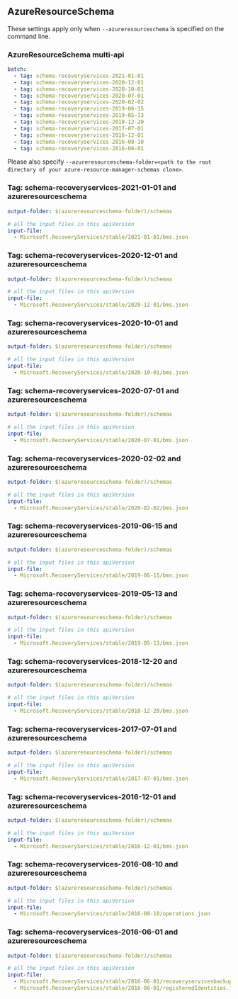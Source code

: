 ## AzureResourceSchema

These settings apply only when `--azureresourceschema` is specified on the command line.

### AzureResourceSchema multi-api

``` yaml $(azureresourceschema) && $(multiapi)
batch:
  - tag: schema-recoveryservices-2021-01-01
  - tag: schema-recoveryservices-2020-12-01
  - tag: schema-recoveryservices-2020-10-01
  - tag: schema-recoveryservices-2020-07-01
  - tag: schema-recoveryservices-2020-02-02
  - tag: schema-recoveryservices-2019-06-15
  - tag: schema-recoveryservices-2019-05-13
  - tag: schema-recoveryservices-2018-12-20
  - tag: schema-recoveryservices-2017-07-01
  - tag: schema-recoveryservices-2016-12-01
  - tag: schema-recoveryservices-2016-08-10
  - tag: schema-recoveryservices-2016-06-01

```

Please also specify `--azureresourceschema-folder=<path to the root directory of your azure-resource-manager-schemas clone>`.

### Tag: schema-recoveryservices-2021-01-01 and azureresourceschema

``` yaml $(tag) == 'schema-recoveryservices-2021-01-01' && $(azureresourceschema)
output-folder: $(azureresourceschema-folder)/schemas

# all the input files in this apiVersion
input-file:
  - Microsoft.RecoveryServices/stable/2021-01-01/bms.json

```

### Tag: schema-recoveryservices-2020-12-01 and azureresourceschema

``` yaml $(tag) == 'schema-recoveryservices-2020-12-01' && $(azureresourceschema)
output-folder: $(azureresourceschema-folder)/schemas

# all the input files in this apiVersion
input-file:
  - Microsoft.RecoveryServices/stable/2020-12-01/bms.json

```

### Tag: schema-recoveryservices-2020-10-01 and azureresourceschema

``` yaml $(tag) == 'schema-recoveryservices-2020-10-01' && $(azureresourceschema)
output-folder: $(azureresourceschema-folder)/schemas

# all the input files in this apiVersion
input-file:
  - Microsoft.RecoveryServices/stable/2020-10-01/bms.json

```

### Tag: schema-recoveryservices-2020-07-01 and azureresourceschema

``` yaml $(tag) == 'schema-recoveryservices-2020-07-01' && $(azureresourceschema)
output-folder: $(azureresourceschema-folder)/schemas

# all the input files in this apiVersion
input-file:
  - Microsoft.RecoveryServices/stable/2020-07-01/bms.json

```

### Tag: schema-recoveryservices-2020-02-02 and azureresourceschema

``` yaml $(tag) == 'schema-recoveryservices-2020-02-02' && $(azureresourceschema)
output-folder: $(azureresourceschema-folder)/schemas

# all the input files in this apiVersion
input-file:
  - Microsoft.RecoveryServices/stable/2020-02-02/bms.json

```

### Tag: schema-recoveryservices-2019-06-15 and azureresourceschema

``` yaml $(tag) == 'schema-recoveryservices-2019-06-15' && $(azureresourceschema)
output-folder: $(azureresourceschema-folder)/schemas

# all the input files in this apiVersion
input-file:
  - Microsoft.RecoveryServices/stable/2019-06-15/bms.json

```

### Tag: schema-recoveryservices-2019-05-13 and azureresourceschema

``` yaml $(tag) == 'schema-recoveryservices-2019-05-13' && $(azureresourceschema)
output-folder: $(azureresourceschema-folder)/schemas

# all the input files in this apiVersion
input-file:
  - Microsoft.RecoveryServices/stable/2019-05-13/bms.json

```

### Tag: schema-recoveryservices-2018-12-20 and azureresourceschema

``` yaml $(tag) == 'schema-recoveryservices-2018-12-20' && $(azureresourceschema)
output-folder: $(azureresourceschema-folder)/schemas

# all the input files in this apiVersion
input-file:
  - Microsoft.RecoveryServices/stable/2018-12-20/bms.json

```

### Tag: schema-recoveryservices-2017-07-01 and azureresourceschema

``` yaml $(tag) == 'schema-recoveryservices-2017-07-01' && $(azureresourceschema)
output-folder: $(azureresourceschema-folder)/schemas

# all the input files in this apiVersion
input-file:
  - Microsoft.RecoveryServices/stable/2017-07-01/bms.json

```

### Tag: schema-recoveryservices-2016-12-01 and azureresourceschema

``` yaml $(tag) == 'schema-recoveryservices-2016-12-01' && $(azureresourceschema)
output-folder: $(azureresourceschema-folder)/schemas

# all the input files in this apiVersion
input-file:
  - Microsoft.RecoveryServices/stable/2016-12-01/bms.json

```

### Tag: schema-recoveryservices-2016-08-10 and azureresourceschema

``` yaml $(tag) == 'schema-recoveryservices-2016-08-10' && $(azureresourceschema)
output-folder: $(azureresourceschema-folder)/schemas

# all the input files in this apiVersion
input-file:
  - Microsoft.RecoveryServices/stable/2016-08-10/operations.json

```

### Tag: schema-recoveryservices-2016-06-01 and azureresourceschema

``` yaml $(tag) == 'schema-recoveryservices-2016-06-01' && $(azureresourceschema)
output-folder: $(azureresourceschema-folder)/schemas

# all the input files in this apiVersion
input-file:
  - Microsoft.RecoveryServices/stable/2016-06-01/recoveryservicesbackup.json
  - Microsoft.RecoveryServices/stable/2016-06-01/registeredIdentities.json

```
